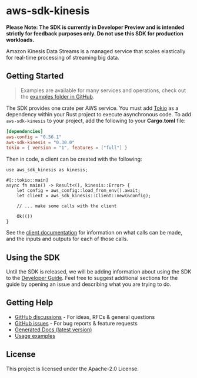 # aws-sdk-kinesis

**Please Note: The SDK is currently in Developer Preview and is intended strictly for
feedback purposes only. Do not use this SDK for production workloads.**

Amazon Kinesis Data Streams is a managed service that scales elastically for real-time processing of streaming big data.

## Getting Started

> Examples are available for many services and operations, check out the
> [examples folder in GitHub](https://github.com/awslabs/aws-sdk-rust/tree/main/examples).

The SDK provides one crate per AWS service. You must add [Tokio](https://crates.io/crates/tokio)
as a dependency within your Rust project to execute asynchronous code. To add `aws-sdk-kinesis` to
your project, add the following to your **Cargo.toml** file:

```toml
[dependencies]
aws-config = "0.56.1"
aws-sdk-kinesis = "0.30.0"
tokio = { version = "1", features = ["full"] }
```

Then in code, a client can be created with the following:

```rust,no_run
use aws_sdk_kinesis as kinesis;

#[::tokio::main]
async fn main() -> Result<(), kinesis::Error> {
    let config = aws_config::load_from_env().await;
    let client = aws_sdk_kinesis::Client::new(&config);

    // ... make some calls with the client

    Ok(())
}
```

See the [client documentation](https://docs.rs/aws-sdk-kinesis/latest/aws_sdk_kinesis/client/struct.Client.html)
for information on what calls can be made, and the inputs and outputs for each of those calls.

## Using the SDK

Until the SDK is released, we will be adding information about using the SDK to the
[Developer Guide](https://docs.aws.amazon.com/sdk-for-rust/latest/dg/welcome.html). Feel free to suggest
additional sections for the guide by opening an issue and describing what you are trying to do.

## Getting Help

* [GitHub discussions](https://github.com/awslabs/aws-sdk-rust/discussions) - For ideas, RFCs & general questions
* [GitHub issues](https://github.com/awslabs/aws-sdk-rust/issues/new/choose) - For bug reports & feature requests
* [Generated Docs (latest version)](https://awslabs.github.io/aws-sdk-rust/)
* [Usage examples](https://github.com/awslabs/aws-sdk-rust/tree/main/examples)

## License

This project is licensed under the Apache-2.0 License.

